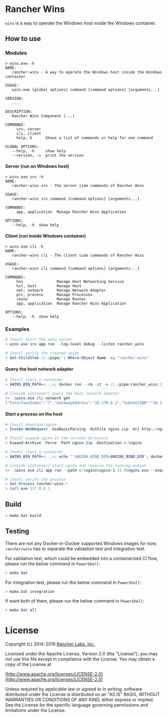 # Rancher Wins

`wins` is a way to operate the Windows host inside the Windows container.

## How to use

### Modules
```
> wins.exe -h
NAME:
   rancher-wins - A way to operate the Windows host inside the Windows container

USAGE:
   wins.exe [global options] command [command options] [arguments...]

VERSION:
   ...

DESCRIPTION:
   Rancher Wins Component (...)

COMMANDS:
     srv, server
     cli, client
     help, h      Shows a list of commands or help for one command

GLOBAL OPTIONS:
   --help, -h     show help
   --version, -v  print the version
```

#### Server (run on Windows host)
```
> wins.exe srv -h
NAME:
   rancher-wins srv - The server side commands of Rancher Wins

USAGE:
   rancher-wins srv command [command options] [arguments...]

COMMANDS:
     app, application  Manage Rancher Wins Application

OPTIONS:
   --help, -h  show help
```

#### Client (run inside Windows container)
```
> wins.exe cli -h
NAME:
   rancher-wins cli - The client side commands of Rancher Wins

USAGE:
   rancher-wins cli command [command options] [arguments...]

COMMANDS:
     hns               Manage Host Networking Service
     hst, host         Manage Host
     net, network      Manage Network Adapter
     prc, process      Manage Processes
     route             Manage Routes
     app, application  Manage Rancher Wins Application

OPTIONS:
   --help, -h  show help
```

### Examples

``` powershell
# [host] start the wins server
> wins.exe srv app run --log-level debug --listen rancher_wins

# [host] verify the created npipe
> Get-ChildItem //./pipe/ | Where-Object Name -eq "rancher_wins"
```

#### Query the host network adapter
``` powershell
# [host] start a container
> $WINS_BIN_PATH=<...>; docker run --rm -it -v //./pipe/rancher_wins://./pipe/rancher_wins -v "$($WINS_BIN_PATH):c:\host\wins" -w c:\host\wins --entrypoint powershell mcr.microsoft.com/windows/servercore:ltsc2019

# [inside container] query the host network adapter
>> .\wins.exe cli network get
{"InterfaceIndex":"7","GatewayAddress":"10.170.0.1","SubnetCIDR":"10.170.0.0/20","HostName":"frank-wins-dev","AddressCIDR":"10.170.15.229/32"}
```

#### Start a process on the host
``` powershell
# [host] download nginx 
> Invoke-WebRequest -UseBasicParsing -OutFile nginx.zip -Uri http://nginx.org/download/nginx-1.15.9.zip

# [host] expand nginx in the current directory
> Expand-Archive -Force -Path nginx.zip -Destination c:\nginx

# [host] start a container
> $WINS_BIN_PATH=<...>; echo "`$NGINX_BIND_DIR=$NGINX_BIND_DIR"; docker run --rm -it -v //./pipe/rancher_wins://./pipe/rancher_wins -v "$($WINS_BIN_PATH):c:\host\wins" -v "c:\nginx:c:\nginx" -w c:\host\wins --entrypoint powershell mcr.microsoft.com/windows/servercore:ltsc2019

# [inside container] start nginx and receive the running output
>> .\wins.exe cli app run --path c:\nginx\nginx-1.15.9\nginx.exe --exposes TCP:80

# [host] verify the process
> Get-Process rancher-wins-*
> curl.exe 127.0.0.1
```

## Build
``` powershell
> make.bat build
```

## Testing
There are not any Docker-in-Docker supported Windows images for now, `rancher/wins` has to separate the validation test and integration test.

For validation test, which could be embedded into a containerized CI flow, please run the below command in `PowerShell`:

``` powershell
> make.bat
```

For integration test, please run the below command in `PowerShell`:

``` powershell
> make.bat integration
```

If want both of them, please run the below command in `PowerShell`:

``` powershell
> make.bat all
```

# License

Copyright (c) 2014-2019 [Rancher Labs, Inc.](http://rancher.com)

Licensed under the Apache License, Version 2.0 (the "License");
you may not use this file except in compliance with the License.
You may obtain a copy of the License at

[http://www.apache.org/licenses/LICENSE-2.0](http://www.apache.org/licenses/LICENSE-2.0)

Unless required by applicable law or agreed to in writing, software
distributed under the License is distributed on an "AS IS" BASIS,
WITHOUT WARRANTIES OR CONDITIONS OF ANY KIND, either express or implied.
See the License for the specific language governing permissions and
limitations under the License.